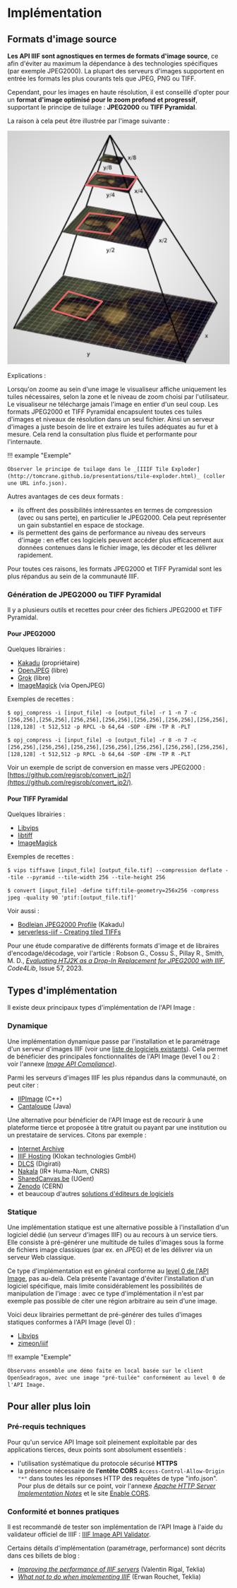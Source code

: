 # Implémentation

## Formats d'image source

**Les API IIIF sont agnostiques en termes de formats d'image source**, ce afin d'éviter au maximum la dépendance à des technologies spécifiques (par exemple JPEG2000). La plupart des serveurs d'images supportent en entrée les formats les plus courants tels que JPEG, PNG ou TIFF.

Cependant, pour les images en haute résolution, il est conseillé d'opter pour un **format d'image optimisé pour le zoom profond et progressif**, supportant le principe de tuilage : **JPEG2000** ou **TIFF Pyramidal**.

La raison à cela peut être illustrée par l'image suivante :

![Pyramid Image (Source: IIPImage. Copyright © 2022 Ruven Pillay. https://iipimage.sourceforge.io/documentation/images/)](img/jpeg2000_format.png)

Explications :

Lorsqu'on zoome au sein d'une image le visualiseur affiche uniquement les tuiles nécessaires, selon la zone et le niveau de zoom choisi par l'utilisateur. Le visualiseur ne télécharge jamais l'image en entier d'un seul coup. Les formats JPEG2000 et TIFF Pyramidal encapsulent toutes ces tuiles d'images et niveaux de résolution dans un seul fichier. Ainsi un serveur d'images a juste besoin de lire et extraire les tuiles adéquates au fur et à mesure. Cela rend la consultation plus fluide et performante pour l'internaute.

!!! example "Exemple"

    Observer le principe de tuilage dans le _[IIIF Tile Exploder](http://tomcrane.github.io/presentations/tile-exploder.html)_ (coller une URL info.json).

Autres avantages de ces deux formats :

- ils offrent des possibilités intéressantes en termes de compression (avec ou sans perte), en particulier le JPEG2000. Cela peut représenter un gain substantiel en espace de stockage. 
- ils permettent des gains de performance au niveau des serveurs d'image : en effet ces logiciels peuvent accéder plus efficacement aux données contenues dans le fichier image, les décoder et les délivrer rapidement.

Pour toutes ces raisons, les formats JPEG2000 et TIFF Pyramidal sont les plus répandus au sein de la communauté IIIF.


### Génération de JPEG2000 ou TIFF Pyramidal

Il y a plusieurs outils et recettes pour créer des fichiers JPEG2000 et TIFF Pyramidal.

#### Pour JPEG2000

Quelques librairies :

- [Kakadu](https://kakadusoftware.com) (propriétaire)
- [OpenJPEG](https://www.openjpeg.org) (libre)
- [Grok](https://github.com/GrokImageCompression/grok) (libre)
- [ImageMagick](https://imagemagick.org) (via OpenJPEG)

Exemples de recettes :

``` title="OpenJPEG Lossless"
$ opj_compress -i [input_file] -o [output_file] -r 1 -n 7 -c [256,256],[256,256],[256,256],[256,256],[256,256],[256,256],[256,256],[128,128] -t 512,512 -p RPCL -b 64,64 -SOP -EPH -TP R -PLT
```

``` title="OpenJPEG Lossy"
$ opj_compress -i [input_file] -o [output_file] -r 8 -n 7 -c [256,256],[256,256],[256,256],[256,256],[256,256],[256,256],[256,256],[128,128] -t 512,512 -p RPCL -b 64,64 -SOP -EPH -TP R -PLT
```

Voir un exemple de script de conversion en masse vers JPEG2000 : [https://github.com/regisrob/convert_jp2/](https://github.com/regisrob/convert_jp2/).

#### Pour TIFF Pyramidal

Quelques librairies :

- [Libvips](https://www.libvips.org)
- [libtiff](https://gitlab.com/libtiff/libtiff)
- [ImageMagick](https://imagemagick.org)

Exemples de recettes :

``` title="Libvips"
$ vips tiffsave [input_file] [output_file.tif] --compression deflate --tile --pyramid --tile-width 256 --tile-height 256
```

``` title="ImageMagick"
$ convert [input_file] -define tiff:tile-geometry=256x256 -compress jpeg -quality 90 'ptif:[output_file.tif]'
```

Voir aussi :

- [Bodleian JPEG2000 Profile](https://image-processing.readthedocs.io/en/latest/jp2_profile.html) (Kakadu)
- [serverless-iiif - Creating tiled TIFFs](https://github.com/samvera/serverless-iiif#creating-tiled-tiffs)

Pour une étude comparative de différents formats d'image et de libraires d'encodage/décodage, voir l'article : Robson G., Cossu S., Pillay R., Smith, M. D., [_Evaluating HTJ2K as a Drop-In Replacement for JPEG2000 with IIIF_](https://journal.code4lib.org/articles/17596), _Code4Lib_, Issue 57, 2023.


## Types d'implémentation

Il existe deux principaux types d'implémentation de l'API Image :

### Dynamique

Une implémentation dynamique passe par l'installation et le paramétrage d'un serveur d'images IIIF (voir une [liste de logiciels existants](https://github.com/IIIF/awesome-iiif/#image-servers)). Cela permet de bénéficier des principales fonctionnalités de l'API Image (level 1 ou 2 : voir l'annexe _[Image API Compliance](https://iiif.io/api/image/2.1/compliance/)_).

Parmi les serveurs d'images IIIF les plus répandus dans la communauté, on peut citer :

- [IIPImage](http://iipimage.sourceforge.net) (C++)
- [Cantaloupe](https://cantaloupe-project.github.io) (Java)

Une alternative pour bénéficier de l'API Image est de recourir à une plateforme tierce et proposée à titre gratuit ou payant par une institution ou un prestataire de services. Citons par exemple :

- [Internet Archive](https://archive.org)
- [IIIF Hosting](https://www.iiifhosting.com) (Klokan technologies GmbH)
- [DLCS](https://dlcs.info) (Digirati)
- [Nakala](https://www.nakala.fr) (IR* Huma-Num, CNRS)
- [SharedCanvas.be](https://sharedcanvas.be) (UGent)
- [Zenodo](https://zenodo.org) (CERN)
- et beaucoup d'autres [solutions d'éditeurs de logiciels](https://iiif.io/get-started/vendors/)

### Statique

Une implémentation statique est une alternative possible à l'installation d'un logiciel dédié (un serveur d'images IIIF) ou au recours à un service tiers. Elle consiste à pré-générer une multitude de tuiles d'images sous la forme de fichiers image classiques (par ex. en JPEG) et de les délivrer via un serveur Web classique. 

Ce type d'implémentation est en général conforme au [level 0 de l'API Image](https://iiif.io/api/image/2.1/compliance/), pas au-delà. Cela présente l'avantage d'éviter l'installation d'un logiciel spécifique, mais limite considérablement les possibilités de manipulation de l'image : avec ce type d'implémentation il n'est par exemple pas possible de citer une région arbitraire au sein d'une image.

Voici deux librairies permettant de pré-générer des tuiles d'images statiques conformes à l'API Image (level 0) :

- [Libvips](https://www.libvips.org)
- [zimeon/iiif](https://github.com/zimeon/iiif)

!!! example "Exemple"

    Observons ensemble une démo faite en local basée sur le client OpenSeadragon, avec une image "pré-tuilée" conformément au level 0 de l'API Image.


## Pour aller plus loin

### Pré-requis techniques

Pour qu'un service API Image soit pleinement exploitable par des applications tierces, deux points sont absolument essentiels :

- l'utilisation systématique du protocole sécurisé **HTTPS**
- la présence nécessaire de **l’entête CORS** `Access-Control-Allow-Origin "*"` dans toutes les réponses HTTP des requêtes de type "info.json". Pour plus de détails sur ce point, voir l'annexe _[Apache HTTP Server Implementation Notes](https://iiif.io/api/annex/notes/apache/#enabling-cors)_ et le site [Enable CORS](https://enable-cors.org/server.html).

### Conformité et bonnes pratiques

Il est recommandé de tester son implémentation de l'API Image à l'aide du validateur officiel de IIIF : [IIIF Image API Validator](https://iiif.io/api/image/validator/).

Certains détails d'implémentation (paramétrage, performance) sont décrits dans ces billets de blog :

- _[Improving the performance of IIIF servers](https://teklia.com/blog/202111-iiif-performance/)_ (Valentin Rigal, Teklia)
- _[What not to do when implementing IIIF](https://teklia.com/blog/202111-iiif-mistakes/)_ (Erwan Rouchet, Teklia)
